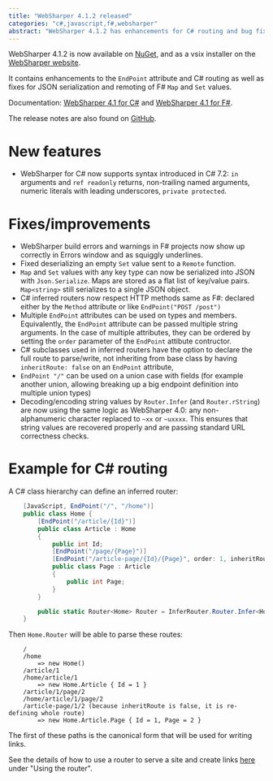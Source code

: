 ```yaml
---
title: "WebSharper 4.1.2 released"
categories: "c#,javascript,f#,websharper"
abstract: "WebSharper 4.1.2 has enhancements for C# routing and bug fixes"
---
```

WebSharper 4.1.2 is now available on [NuGet](https://www.nuget.org/packages/websharper), and as a vsix installer on the [WebSharper website](http://websharper.com/downloads).

It contains enhancements to the `EndPoint` attribute and C# routing as well as fixes for JSON serialization and remoting of F# `Map` and `Set` values.

Documentation: [WebSharper 4.1 for C#](http://developers-test.websharper.io/docs/v4.1/cs) and [WebSharper 4.1 for F#](http://developers-test.websharper.io/docs/v4.1/fs).

The release notes are also found on [GitHub](https://github.com/dotnet-websharper/websharper/releases/tag/4.1.2.178).

# New features
* WebSharper for C# now supports syntax introduced in C# 7.2: `in` arguments and `ref readonly` returns, non-trailing named arguments, numeric literals with leading underscores, `private protected`.

# Fixes/improvements
* WebSharper build errors and warnings in F# projects now show up correctly in Errors window and as squiggly underlines.
* Fixed deserializing an empty `Set` value sent to a `Remote` function.
* `Map` and `Set` values with any key type can now be serialized into JSON with `Json.Serialize`. Maps are stored as a flat list of key/value pairs. `Map<string>` still serializes to a single JSON object.
* C# inferred routers now respect HTTP methods same as F#: declared either by the `Method` attribute or like `EndPoint("POST /post")`
* Multiple `EndPoint` attributes can be used on types and members. Equivalently, the `EndPoint` attribute can be passed multiple string arguments. In the case of multiple attributes, they can be ordered by setting the `order` parameter of the `EndPoint` attibute contructor.
* C# subclasses used in inferred routers have the option to declare the full route to parse/write, not inheriting from base class by having `inheritRoute: false` on an `EndPoint` attribute,
* `EndPoint "/"` can be used on a union case with fields (for example another union, allowing breaking up a big endpoint definition into multiple union types)
* Decoding/encoding string values by `Router.Infer` (and `Router.rString`) are now using the same logic as WebSharper 4.0: any non-alphanumeric character replaced to `~xx` or `~uxxxx`. This ensures that string values are recovered properly and are passing standard URL correctness checks.

# Example for C# routing

A C# class hierarchy can define an inferred router:

```csharp
    [JavaScript, EndPoint("/", "/home")]
    public class Home {
        [EndPoint("/article/{Id}")]
        public class Article : Home
        {
            public int Id;
            [EndPoint("/page/{Page}")]
            [EndPoint("/article-page/{Id}/{Page}", order: 1, inheritRoute: false)]
            public class Page : Article
            {
                public int Page;
            }
        }

        public static Router<Home> Router = InferRouter.Router.Infer<Home>();
    }
```

Then `Home.Router` will be able to parse these routes:

```
    /
    /home
        => new Home()
    /article/1
    /home/article/1
        => new Home.Article { Id = 1 }
    /article/1/page/2
    /home/article/1/page/2
    /article-page/1/2 (because inheritRoute is false, it is re-defining whole route)
    	=> new Home.Article.Page { Id = 1, Page = 2 }
```

The first of these paths is the canonical form that will be used for writing links.

See the details of how to use a router to serve a site and create links [here](https://developers.websharper.com/docs/v4.1/cs/sitelets) under "Using the router".